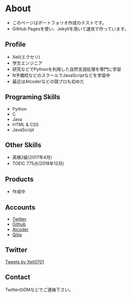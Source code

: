 # About
- このページはポートフォリオ作成のテストです。
- GitHub Pagesを使い、Jekyllを用いて速攻で作っています。

## Profile
- Xeli(エクセリ)
- 学生エンジニア
- 研究などでPythonを利用した自然言語処理を専門に学習
- N予備校などのスクールでJavaScriptなどを学習中
- 最近はAtcoderなどの競プロも初めた

## Programing Skills
- Python
- C
- Java
- HTML & CSS
- JavaScript

## Other Skills
- 英検2級(2017年4月)
- TOEIC 775点(2018年12月)

## Products
- 作成中

## Accounts
- [Twitter](https://twitter.com/Xeli0701)
- [Github](https://github.com/Xeli0701)
- [Atcoder](https://atcoder.jp/users/Xeli)
- [Qiita](https://qiita.com/Xeli/lgtms)

## Twitter
<a class="twitter-timeline" data-width="400" data-height="600" data-theme="dark" href="https://twitter.com/Xeli0701?ref_src=twsrc%5Etfw">Tweets by Xeli0701</a> <script async src="https://platform.twitter.com/widgets.js" charset="utf-8"></script>

## Contact
TwitterのDMなどでご連絡下さい。
